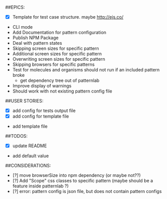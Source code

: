 ##EPICS:
* [x] Template for test case structure. maybe http://ejs.co/
* CLI mode
* Add Documentation for pattern configuration
* Publish NPM Package
* Deal with pattern states
* Skipping screen sizes for specific pattern
* Additional screen sizes for specific pattern
* Overwriting screen sizes for specific pattern
* Skipping browsers for specific patterns
* Test for molecules and organisms should not run if an included pattern broke
    * get dependency tree out of patternlab
* Improve display of warnings
* Should work with not existing pattern config file

##USER STORIES: 
* [x] add config for tests output file
* [x] add config for template file
* add template file

##TODOS:
* [x] update README
* add default value


##CONSIDERATIONS:
* [?] move browserSize into npm dependency (or maybe not??)
* [?] Add "Scope" css classes to specific pattern (maybe should be a feature inside patternlab ?)
* [?] error: pattern config is json file, but does not contain pattern configs